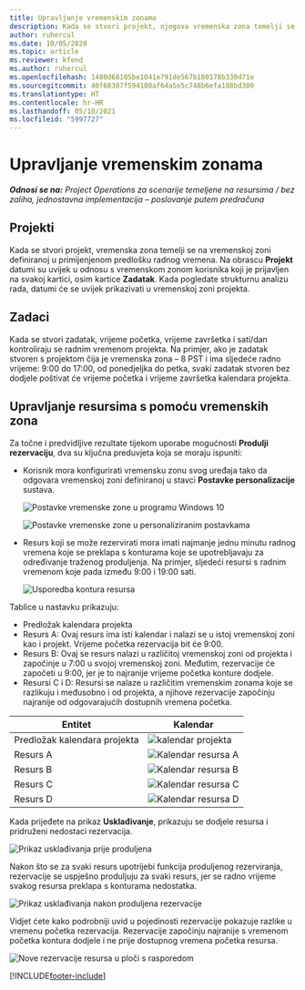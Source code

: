 ```yaml
---
title: Upravljanje vremenskim zonama
description: Kada se stvori projekt, njegova vremenska zona temelji se na vremenskoj zoni definiranoj u primijenjenom predlošku radnog vremena.
author: ruhercul
ms.date: 10/05/2020
ms.topic: article
ms.reviewer: kfend
ms.author: ruhercul
ms.openlocfilehash: 1480d68105be1041e791de567b180178b330d71e
ms.sourcegitcommit: 40f68387f594180af64a5e5c748b6efa188bd300
ms.translationtype: HT
ms.contentlocale: hr-HR
ms.lasthandoff: 05/10/2021
ms.locfileid: "5997727"
---
```

# <a name="manage-time-zones"></a>Upravljanje vremenskim zonama

_**Odnosi se na:** Project Operations za scenarije temeljene na resursima / bez zaliha, jednostavna implementacija – poslovanje putem predračuna_


## <a name="projects"></a>Projekti

Kada se stvori projekt, vremenska zona temelji se na vremenskoj zoni definiranoj u primijenjenom predlošku radnog vremena. Na obrascu **Projekt** datumi su uvijek u odnosu s vremenskom zonom korisnika koji je prijavljen na svakoj kartici, osim kartice **Zadatak**. Kada pogledate strukturnu analizu rada, datumi će se uvijek prikazivati u vremenskoj zoni projekta.

## <a name="tasks"></a>Zadaci

Kada se stvori zadatak, vrijeme početka, vrijeme završetka i sati/dan kontroliraju se radnim vremenom projekta. Na primjer, ako je zadatak stvoren s projektom čija je vremenska zona – 8 PST i ima sljedeće radno vrijeme: 9:00 do 17:00, od ponedjeljka do petka, svaki zadatak stvoren bez dodjele poštivat će vrijeme početka i vrijeme završetka kalendara projekta.

## <a name="manage-resources-with-time-zones"></a>Upravljanje resursima s pomoću vremenskih zona

Za točne i predvidljive rezultate tijekom uporabe mogućnosti **Produlji rezervaciju**, dva su ključna preduvjeta koja se moraju ispuniti:  

- Korisnik mora konfigurirati vremensku zonu svog uređaja tako da odgovara vremenskoj zoni definiranoj u stavci **Postavke personalizacije** sustava.
 
  ![Postavke vremenske zone u programu Windows 10](media/reconcile-assignments-03.png)

  ![Postavke vremenske zone u personaliziranim postavkama](media/reconcile-assignments-04.png)
 
- Resurs koji se može rezervirati mora imati najmanje jednu minutu radnog vremena koje se preklapa s konturama koje se upotrebljavaju za određivanje traženog produljenja. Na primjer, sljedeći resursi s radnim vremenom koje pada između 9:00 i 19:00 sati. 

  ![Usporedba kontura resursa](media/reconcile-assignments-05.png)

Tablice u nastavku prikazuju:

- Predložak kalendara projekta
- Resurs A: Ovaj resurs ima isti kalendar i nalazi se u istoj vremenskoj zoni kao i projekt. Vrijeme početka rezervacija bit će 9:00.
- Resurs B: Ovaj se resurs nalazi u različitoj vremenskoj zoni od projekta i započinje u 7:00 u svojoj vremenskoj zoni. Međutim, rezervacije će započeti u 9:00, jer je to najranije vrijeme početka konture dodjele.
- Resursi C i D: Resursi se nalaze u različitim vremenskim zonama koje se razlikuju i međusobno i od projekta, a njihove rezervacije započinju najranije od odgovarajućih dostupnih vremena početka.

|Entitet  |Kalendar  |
|-|-|
|Predložak kalendara projekta   | ![kalendar projekta](media/reconcile-assignments-06.png) |
|Resurs A  | ![Kalendar resursa A](media/reconcile-assignments-06.png) |
|Resurs B  |  ![Kalendar resursa B](media/reconcile-assignments-07.png) |
|Resurs C  |  ![Kalendar resursa C](media/reconcile-assignments-08.png) |
|Resurs D  | ![Kalendar resursa D](media/reconcile-assignments-09.png)  |
 
Kada prijeđete na prikaz **Usklađivanje**, prikazuju se dodjele resursa i pridruženi nedostaci rezervacija.

![Prikaz usklađivanja prije produljena](media/reconcile-assignments-10.png)

Nakon što se za svaki resurs upotrijebi funkcija produljenog rezerviranja, rezervacije se uspješno produljuju za svaki resurs, jer se radno vrijeme svakog resursa preklapa s konturama nedostatka.

![Prikaz usklađivanja nakon produljena rezervacije](media/reconcile-assignments-11.png) 

Vidjet ćete kako podrobniji uvid u pojedinosti rezervacije pokazuje razlike u vremenu početka rezervacija. Rezervacije započinju najranije s vremenom početka kontura dodjele i ne prije dostupnog vremena početka resursa.

![Nove rezervacije resursa u ploči s rasporedom](media/reconcile-assignments-12.png)


[!INCLUDE[footer-include](../includes/footer-banner.md)]